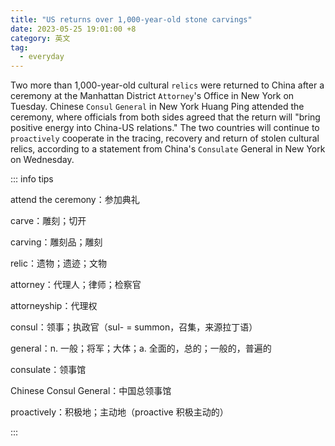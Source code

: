 ```yaml
---
title: "US returns over 1,000-year-old stone carvings"
date: 2023-05-25 19:01:00 +8
category: 英文
tag:
  - everyday
---
```


Two more than 1,000-year-old cultural `relics` were returned to China after a ceremony at the Manhattan District ­`Attorney`'s Office in New York on Tuesday. Chinese `Consul` `General` in New York Huang Ping attended the ceremony, where officials from both sides agreed that the return will "bring positive energy into China-US relations." The two countries will continue to `proactively` cooperate in the tracing, recovery and return of stolen cultural relics, according to a statement from China's `Consulate` General in New York on Wednesday.

::: info tips

attend the ceremony：参加典礼

carve：雕刻；切开

carving：雕刻品；雕刻

relic：遗物；遗迹；文物

attorney：代理人；律师；检察官

attorneyship：代理权

consul：领事；执政官（sul- = summon，召集，来源拉丁语）

general：n. 一般；将军；大体；a. 全面的，总的；一般的，普遍的

consulate：领事馆

Chinese Consul General：中国总领事馆

proactively：积极地；主动地（proactive 积极主动的）

:::
